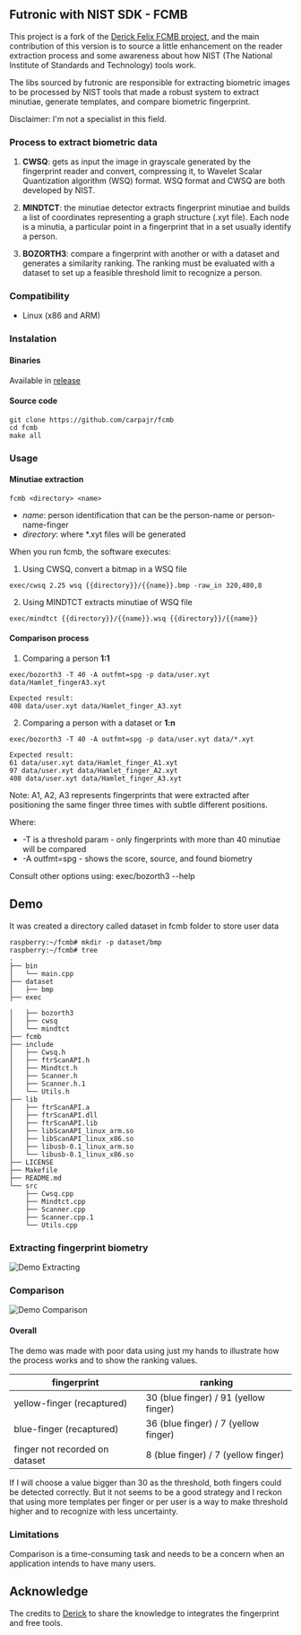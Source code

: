 ## Futronic with NIST SDK - FCMB

This project is a fork of the [Derick Felix FCMB project](https://github.com/derickfelix/fcmb/releases), and the main contribution of this version is to source a little enhancement on the reader extraction process and some awareness about how NIST (The National Institute of Standards and Technology) tools work.

The libs sourced by futronic are responsible for extracting biometric images to be processed by NIST tools that made a robust system to extract minutiae, generate templates, and compare biometric fingerprint.

Disclaimer: I'm not a specialist in this field.

### Process to extract biometric data

1. **CWSQ**: gets as input the image in grayscale generated by the fingerprint reader and convert, compressing it, to Wavelet Scalar Quantization algorithm (WSQ) format. WSQ format and CWSQ are both developed by NIST.

2. **MINDTCT**: the minutiae detector extracts fingerprint minutiae and builds a list of coordinates representing a graph structure (.xyt file). Each node is a minutia, a particular point in a fingerprint that in a set usually identify a person.

3. **BOZORTH3**: compare a fingerprint with another or with a dataset and generates a similarity ranking. The ranking must be evaluated with a dataset to set up a feasible threshold limit to recognize a person.


### Compatibility

* Linux (x86 and ARM)


### Instalation

#### Binaries

Available in [release](https://github.com/carpajr/fcmb/releases)

#### Source code

```
git clone https://github.com/carpajr/fcmb
cd fcmb
make all 
```

### Usage

#### Minutiae extraction

<code>fcmb &lt;directory&gt; &lt;name&gt;</code><br/>

* *name*: person identification that can be the person-name or person-name-finger
* *directory*: where *.xyt files will be generated


When you run fcmb, the software executes:
1. Using CWSQ, convert a bitmap in a WSQ file

```exec/cwsq 2.25 wsq {{directory}}/{{name}}.bmp -raw_in 320,480,8```

2. Using MINDTCT extracts minutiae of WSQ file

```exec/mindtct {{directory}}/{{name}}.wsq {{directory}}/{{name}}```


#### Comparison process

1. Comparing a person **1:1**

 ```exec/bozorth3 -T 40 -A outfmt=spg -p data/user.xyt data/Hamlet_fingerA3.xyt```

```
Expected result:
408 data/user.xyt data/Hamlet_finger_A3.xyt
```

2. Comparing a person with a dataset or **1:n**

```exec/bozorth3 -T 40 -A outfmt=spg -p data/user.xyt data/*.xyt```

```
Expected result:
61 data/user.xyt data/Hamlet_finger_A1.xyt
97 data/user.xyt data/Hamlet_finger_A2.xyt
408 data/user.xyt data/Hamlet_finger_A3.xyt
```

Note: A1, A2, A3 represents fingerprints that were extracted after positioning the same finger three times with subtle different positions.

Where:
* -T is a threshold param - only fingerprints with more than 40 minutiae will be compared
* -A outfmt=spg - shows the score, source, and found biometry

Consult other options using:
exec/bozorth3 --help

## Demo

It was created a directory called dataset in fcmb folder to store user data

```
raspberry:~/fcmb# mkdir -p dataset/bmp
raspberry:~/fcmb# tree
.
├── bin
│   └── main.cpp
├── dataset
│   ├── bmp
├── exec

│   ├── bozorth3
│   ├── cwsq
│   └── mindtct
├── fcmb
├── include
│   ├── Cwsq.h
│   ├── ftrScanAPI.h
│   ├── Mindtct.h
│   ├── Scanner.h
│   ├── Scanner.h.1
│   └── Utils.h
├── lib
│   ├── ftrScanAPI.a
│   ├── ftrScanAPI.dll
│   ├── ftrScanAPI.lib
│   ├── libScanAPI_linux_arm.so
│   ├── libScanAPI_linux_x86.so
│   ├── libusb-0.1_linux_arm.so
│   └── libusb-0.1_linux_x86.so
├── LICENSE
├── Makefile
├── README.md
└── src
    ├── Cwsq.cpp
    ├── Mindtct.cpp
    ├── Scanner.cpp
    ├── Scanner.cpp.1
    └── Utils.cpp
```

### Extracting fingerprint biometry

![Demo Extracting](https://github.com/carpajr/fcmb/blob/master/misc/extraction.gif)

### Comparison

![Demo Comparison](https://github.com/carpajr/fcmb/blob/master/misc/comparison.gif)


#### Overall

The demo was made with poor data using just my hands to illustrate how the process works and to show the ranking values. 

| fingerprint | ranking |
| --- | --- |
| yellow-finger (recaptured) | 30 (blue finger) / 91 (yellow finger) |
| blue-finger (recaptured) | 36 (blue finger) / 7 (yellow finger) |
| finger not recorded on dataset | 8 (blue finger) / 7 (yellow finger) |

If I will choose a value bigger than 30 as the threshold, both fingers could be detected correctly. But it not seems to be a good strategy and I reckon that using more templates per finger or per user is a way to make threshold higher and to recognize with less uncertainty.


### Limitations

Comparison is a time-consuming task and needs to be a concern when an application intends to have many users.


## Acknowledge
The credits to [Derick](https://github.com/derickfelix) to share the knowledge to integrates the fingerprint and free tools.


